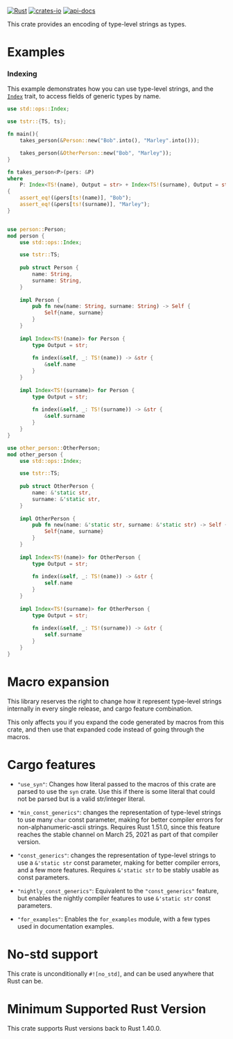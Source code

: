 [![Rust](https://github.com/rodrimati1992/tstr_crates/workflows/Rust/badge.svg)](https://github.com/rodrimati1992/tstr_crates/actions)
[![crates-io](https://img.shields.io/crates/v/tstr.svg)](https://crates.io/crates/tstr)
[![api-docs](https://docs.rs/tstr/badge.svg)](https://docs.rs/tstr/*)

This crate provides an encoding of type-level strings as types.

# Examples

### Indexing

This example demonstrates how you can use type-level strings,
and the [`Index`] trait, to access fields of generic types by name.

```rust
use std::ops::Index;

use tstr::{TS, ts};

fn main(){
    takes_person(&Person::new("Bob".into(), "Marley".into()));

    takes_person(&OtherPerson::new("Bob", "Marley"));
}

fn takes_person<P>(pers: &P)
where
    P: Index<TS!(name), Output = str> + Index<TS!(surname), Output = str>
{
    assert_eq!(&pers[ts!(name)], "Bob");
    assert_eq!(&pers[ts!(surname)], "Marley");
}


use person::Person;
mod person {
    use std::ops::Index;

    use tstr::TS;
    
    pub struct Person {
        name: String,
        surname: String,
    }
    
    impl Person {
        pub fn new(name: String, surname: String) -> Self {
            Self{name, surname}
        }
    }
    
    impl Index<TS!(name)> for Person {
        type Output = str;
        
        fn index(&self, _: TS!(name)) -> &str {
            &self.name
        }
    }
   
    impl Index<TS!(surname)> for Person {
        type Output = str;
        
        fn index(&self, _: TS!(surname)) -> &str {
            &self.surname
        }
    }
}

use other_person::OtherPerson;
mod other_person {
    use std::ops::Index;

    use tstr::TS;
    
    pub struct OtherPerson {
        name: &'static str,
        surname: &'static str,
    }
    
    impl OtherPerson {
        pub fn new(name: &'static str, surname: &'static str) -> Self {
            Self{name, surname}
        }
    }
    
    impl Index<TS!(name)> for OtherPerson {
        type Output = str;
        
        fn index(&self, _: TS!(name)) -> &str {
            self.name
        }
    }
   
    impl Index<TS!(surname)> for OtherPerson {
        type Output = str;
        
        fn index(&self, _: TS!(surname)) -> &str {
            self.surname
        }
    }
}

```

# Macro expansion

This library reserves the right to change how it represent type-level strings internally
in every single release, and cargo feature combination.

This only affects you if you expand the code generated by macros from this crate,
and then use that expanded code instead of going through the macros.

# Cargo features

- `"use_syn"`:
Changes how literal passed to the macros of this crate are parsed to use the `syn` crate.
Use this if there is some literal that could not be 
parsed but is a valid str/integer literal.

- `"min_const_generics"`: 
changes the representation of type-level strings to use many `char` const parameter, 
making for better compiler errors for non-alphanumeric-ascii strings.
Requires Rust 1.51.0,
since this feature reaches the stable channel on March 25, 2021 as part of  that compiler version.

- `"const_generics"`: 
changes the representation of type-level strings to use a `&'static str` const parameter, 
making for better compiler errors, and a few more features.
Requires `&'static str` to be stably usable as const parameters.

- `"nightly_const_generics"`: Equivalent to the `"const_generics"` feature,
but enables the nightly compiler features to use `&'static str` const parameters.

- `"for_examples"`: Enables the `for_examples` module, 
with a few types used in documentation examples.

# No-std support

This crate is unconditionally `#![no_std]`, and can be used anywhere that Rust can be.

# Minimum Supported Rust Version

This crate supports Rust versions back to Rust 1.40.0.

[`Index`]: https://doc.rust-lang.org/std/ops/trait.Index.html
